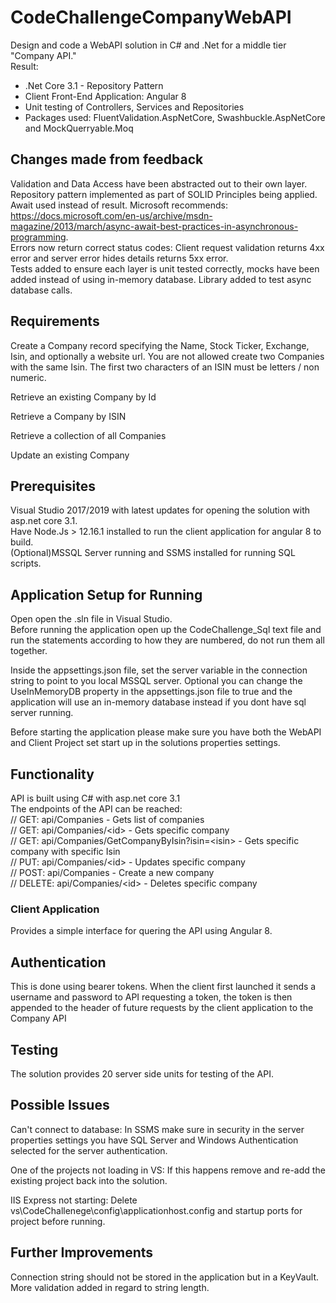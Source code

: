 # CodeChallengeCompanyWebAPI
Design and code a WebAPI solution in C# and .Net for a middle tier "Company API."  
Result:  
* .Net Core 3.1 - Repository Pattern
* Client Front-End Application: Angular 8
* Unit testing of Controllers, Services and Repositories
* Packages used: FluentValidation.AspNetCore, Swashbuckle.AspNetCore and MockQuerryable.Moq

## Changes made from feedback
Validation and Data Access have been abstracted out to their own layer.  
Repository pattern implemented as part of SOLID Principles being applied.  
Await used instead of result. Microsoft recommends: https://docs.microsoft.com/en-us/archive/msdn-magazine/2013/march/async-await-best-practices-in-asynchronous-programming.  
Errors now return correct status codes: Client request validation returns 4xx error and server error hides details returns 5xx error.  
Tests added to ensure each layer is unit tested correctly, mocks have been added instead of using in-memory database. Library added to test async database calls.   

## Requirements
Create a Company record specifying the Name, Stock Ticker, Exchange, Isin, and optionally a website
url. You are not allowed create two Companies with the same Isin. The first two characters of an ISIN
must be letters / non numeric.

Retrieve an existing Company by Id

Retrieve a Company by ISIN

Retrieve a collection of all Companies

Update an existing Company

## Prerequisites
Visual Studio 2017/2019 with latest updates for opening the solution with asp.net core 3.1.  
Have Node.Js > 12.16.1 installed to run the client application for angular 8 to build.  
(Optional)MSSQL Server running and SSMS installed for running SQL scripts.  

## Application Setup for Running
Open open the .sln file in Visual Studio.  
Before running the application open up the CodeChallenge_Sql text file and run the statements according to how they are numbered, do not run them all together.

Inside the appsettings.json file, set the server variable in the connection string to point to you local MSSQL server.
Optional you can change the UseInMemoryDB property in the appsettings.json file to true and the application will use an in-memory database instead if you dont have sql server running.

Before starting the application please make sure you have both the WebAPI and Client Project set start up in the solutions properties settings.

## Functionality
API is built using C# with  asp.net core 3.1  
The endpoints of the API can be reached:  
// GET: api/Companies - Gets list of companies  
// GET: api/Companies/&lt;id&gt; - Gets specific company  
// GET: api/Companies/GetCompanyByIsin?isin=&lt;isin&gt; - Gets specific company with specific Isin  
// PUT: api/Companies/&lt;id&gt; - Updates specific company  
// POST: api/Companies - Create a new company  
// DELETE: api/Companies/&lt;id&gt; - Deletes specific company  
  
### Client Application
Provides a simple interface for quering the API using Angular 8.

## Authentication
This is done using bearer tokens. When the client first launched it sends a username and password to API requesting a token,
the token is then appended to the header of future requests by the client application to the Company API

## Testing
The solution provides 20 server side units for testing of the API.

## Possible Issues
Can't connect to database: In SSMS make sure in security in the server properties settings you have SQL Server and Windows Authentication selected for the server authentication.

One of the projects not loading in VS: If this happens remove and re-add the existing project back into the solution.  

IIS Express not starting: Delete vs\CodeChallenege\config\applicationhost.config and startup ports for project before running. 

## Further Improvements
Connection string should not be stored in the application but in a KeyVault.  
More validation added in regard to string length.
